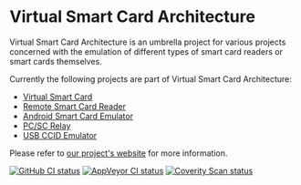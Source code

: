 # Virtual Smart Card Architecture

Virtual Smart Card Architecture is an umbrella project for various
projects concerned with the emulation of different types of smart card readers
or smart cards themselves.

Currently the following projects are part of Virtual Smart Card Architecture: 

- [Virtual Smart Card](http://frankmorgner.github.io/vsmartcard/virtualsmartcard/README.html)
- [Remote Smart Card Reader](http://frankmorgner.github.io/vsmartcard/remote-reader/README.html)
- [Android Smart Card Emulator](http://frankmorgner.github.io/vsmartcard/ACardEmulator/README.html)
- [PC/SC Relay](http://frankmorgner.github.io/vsmartcard/pcsc-relay/README.html)
- [USB CCID Emulator](http://frankmorgner.github.io/vsmartcard/ccid/README.html)

Please refer to [our project's website](http://frankmorgner.github.io/vsmartcard) for more information.

[![GitHub CI status](https://img.shields.io/github/actions/workflow/status/frankmorgner/vsmartcard/ci.yml?branch=master&label=Ubuntu%2FmacOS&logo=github)](https://github.com/frankmorgner/vsmartcard/actions/workflows/ci.yml?branch=master) [![AppVeyor CI status](https://img.shields.io/appveyor/ci/frankmorgner/vsmartcard/master.svg?label=Windows&logo=appveyor)](https://ci.appveyor.com/project/frankmorgner/vsmartcard) [![Coverity Scan status](https://img.shields.io/coverity/scan/3987.svg?label=Coverity%20Scan)](https://scan.coverity.com/projects/3987)
